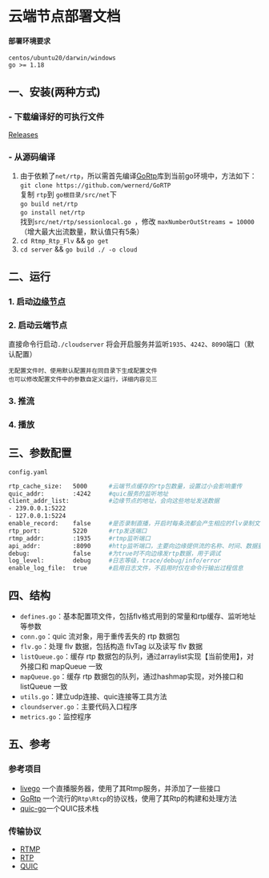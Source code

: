 # 云端节点部署文档

#### 部署环境要求

    centos/ubuntu20/darwin/windows
    go >= 1.18



## 一、安装(两种方式)

### - 下载编译好的可执行文件
[Releases](https://github.com/NOMADxzy/Rtp_Http_Flv/releases)

### - 从源码编译

1. 由于依赖了`net/rtp`，所以需首先编译[GoRtp](https://github.com/wernerd/GoRTP)库到当前go环境中，方法如下：<br/>
   `git clone https://github.com/wernerd/GoRTP` <br/>
   复制 `rtp`到 `go根目录/src/net`下 <br/>
   `go build net/rtp` <br/>
   `go install net/rtp`<br/>
   找到`src/net/rtp/sessionlocal.go `，修改 `maxNumberOutStreams = 10000`（增大最大出流数量，默认值只有5条）
2. `cd Rtmp_Rtp_Flv` && `go get`
3. `cd server` && `go build ./ -o cloud`



## 二、运行

### 1. 启动[边缘节点](https://github.com/NOMADxzy/devDocs/blob/master/%E9%83%A8%E7%BD%B2%E6%96%87%E6%A1%A3/%E8%BE%B9%E7%BC%98%E9%83%A8%E7%BD%B2%E6%96%87%E6%A1%A3.md)

### 2. 启动云端节点
直接命令行启动`./cloudserver` 将会开启服务并监听`1935`、`4242`、`8090`端口（默认配置） <br/>

    无配置文件时、使用默认配置并在同目录下生成配置文件 
    也可以修改配置文件中的参数自定义运行，详细内容见三

### 3. 推流

### 4. 播放

## 三、参数配置
`config.yaml`

```bash
rtp_cache_size:   5000      #云端节点缓存的rtp包数量，设置过小会影响重传
quic_addr:        :4242     #quic服务的监听地址
client_addr_list:           #边缘节点的地址，会向这些地址发送数据
- 239.0.0.1:5222
- 127.0.0.1:5224
enable_record:    false     #是否录制直播，开启时每条流都会产生相应的flv录制文件
rtp_port:         5220      #rtp发送端口
rtmp_addr:        :1935     #rtmp监听端口
api_addr:         :8090     #http监听端口，主要向边缘提供流的名称、时间、数据量等信息
debug:            false     #为true时不向边缘发rtp数据，用于调试
log_level:        debug     #日志等级，trace/debug/info/error
enable_log_file:  true      #启用日志文件，不启用时仅在命令行输出过程信息
```



## 四、结构

- `defines.go`：基本配置项文件，包括flv格式用到的常量和rtp缓存、监听地址等参数
- `conn.go`：quic 流对象，用于重传丢失的 rtp 数据包
- `flv.go`：处理 flv 数据，包括构造 flvTag 以及读写 flv 数据
- `listQueue.go`：缓存 rtp 数据包的队列，通过arraylist实现【当前使用】，对外接口和 mapQueue 一致
- `mapQueue.go`：缓存 rtp 数据包的队列，通过hashmap实现，对外接口和 listQueue 一致
- `utils.go`：建立udp连接、quic连接等工具方法
- `cloundserver.go`：主要代码入口程序
- `metrics.go`：监控程序




## 五、参考

### 参考项目
- [livego](https://github.com/gwuhaolin/livego) 一个直播服务器，使用了其Rtmp服务，并添加了一些接口
- [GoRtp](https://github.com/wernerd/GoRTP) 一个流行的`Rtp\Rtcp`的协议栈，使用了其Rtp的构建和处理方法
- [quic-go](https://github.com/quic-go/quic-go)一个QUIC技术栈
### 传输协议
- [RTMP](https://github.com/melpon/rfc/blob/master/rtmp.md)
- [RTP](https://www.rfc-editor.org/rfc/rfc3550.html)
- [QUIC](https://datatracker.ietf.org/doc/html/rfc9000)

